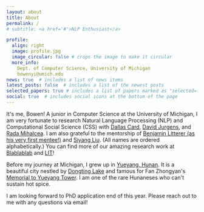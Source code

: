 ```yaml
---
layout: about
title: About
permalink: /
# subtitle: <a href='#'>NLP Enthusiast</a>

profile:
  align: right
  image: profile.jpg
  image_circular: false # crops the image to make it circular
  more_info: 
    Dept. of Computer Science, University of Michigan
    bowenyi@umich.edu
news: true  # includes a list of news items
latest_posts: false  # includes a list of the newest posts
selected_papers: true # includes a list of papers marked as "selected={true}"
social: true  # includes social icons at the bottom of the page
---
```

It's me, Bowen! A junior in Computer Science at the University of Michigan, I am very fortunate to research Natural Language Processing (NLP) and Computational Social Science (CSS) with [Dallas Card](https://dallascard.github.io/), [David Jurgens](https://jurgens.people.si.umich.edu/), and [Rada Mihalcea](https://en.wikipedia.org/wiki/Rada_Mihalcea). I am also grateful to the mentorship of [Benjamin Litterer (as his very first mentee!)](https://twitter.com/BenLitterer) and [Siyang Liu](https://scholar.google.com/citations?user=2OjUAPUAAAAJ&hl=en). (All names are ordered alphabetically.) You can find more of our amazing research work at [Blablablab](https://blablablab.si.umich.edu/) and [LIT](https://lit.eecs.umich.edu/)! 

Before my journey at Michigan, I grew up in [Yueyang, Hunan](https://en.wikipedia.org/wiki/Yueyang). It is a beautiful city nestled by [Dongting Lake](https://en.wikipedia.org/wiki/Dongting_Lake) and famous for Fan Zhongyan's [Memorial to Yueyang Tower](https://zh.wikisource.org/zh-hans/%E5%B2%B3%E9%99%BD%E6%A8%93%E8%A8%98). I am one of the rare Hunaneses who can't sustain hot spice.    

I am looking forward to PhD application end of this year. Please reach out to me with any questions via email!    

<!-- Put your address / P.O. box / other info right below your picture. You can also disable any of these elements by editing `profile` property of the YAML header of your `_pages/about.md`. Edit `_bibliography/papers.bib` and Jekyll will render your [publications page](/al-folio/publications/) automatically.

Link to your social media connections, too. This theme is set up to use [Font Awesome icons](http://fortawesome.github.io/Font-Awesome/) and [Academicons](https://jpswalsh.github.io/academicons/), like the ones below. Add your Facebook, Twitter, LinkedIn, Google Scholar, or just disable all of them. -->
